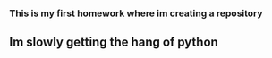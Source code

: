 ### This is my first homework where im creating a repository 
## Im slowly getting the hang of python
